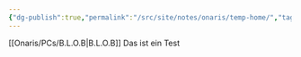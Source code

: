 ```yaml
---
{"dg-publish":true,"permalink":"/src/site/notes/onaris/temp-home/","tags":["gardenEntry"]}
---
```



[[Onaris/PCs/B.L.O.B\|B.L.O.B]]
Das ist ein Test